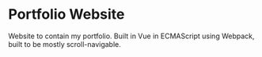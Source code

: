 # Portfolio Website
 Website to contain my portfolio.  Built in Vue in ECMAScript using Webpack, built to be mostly scroll-navigable.  
